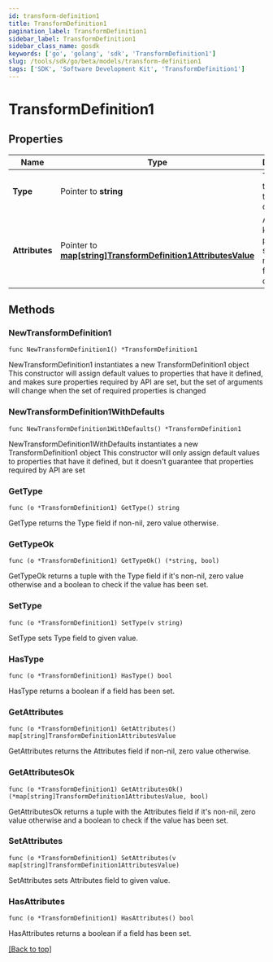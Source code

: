 ```yaml
---
id: transform-definition1
title: TransformDefinition1
pagination_label: TransformDefinition1
sidebar_label: TransformDefinition1
sidebar_class_name: gosdk
keywords: ['go', 'golang', 'sdk', 'TransformDefinition1'] 
slug: /tools/sdk/go/beta/models/transform-definition1
tags: ['SDK', 'Software Development Kit', 'TransformDefinition1']
---
```


# TransformDefinition1

## Properties

Name | Type | Description | Notes
------------ | ------------- | ------------- | -------------
**Type** | Pointer to **string** | The type of the transform definition. | [optional] 
**Attributes** | Pointer to [**map[string]TransformDefinition1AttributesValue**](TransformDefinition1AttributesValue) | Arbitrary key-value pairs to store any metadata for the object | [optional] 

## Methods

### NewTransformDefinition1

`func NewTransformDefinition1() *TransformDefinition1`

NewTransformDefinition1 instantiates a new TransformDefinition1 object
This constructor will assign default values to properties that have it defined,
and makes sure properties required by API are set, but the set of arguments
will change when the set of required properties is changed

### NewTransformDefinition1WithDefaults

`func NewTransformDefinition1WithDefaults() *TransformDefinition1`

NewTransformDefinition1WithDefaults instantiates a new TransformDefinition1 object
This constructor will only assign default values to properties that have it defined,
but it doesn't guarantee that properties required by API are set

### GetType

`func (o *TransformDefinition1) GetType() string`

GetType returns the Type field if non-nil, zero value otherwise.

### GetTypeOk

`func (o *TransformDefinition1) GetTypeOk() (*string, bool)`

GetTypeOk returns a tuple with the Type field if it's non-nil, zero value otherwise
and a boolean to check if the value has been set.

### SetType

`func (o *TransformDefinition1) SetType(v string)`

SetType sets Type field to given value.

### HasType

`func (o *TransformDefinition1) HasType() bool`

HasType returns a boolean if a field has been set.

### GetAttributes

`func (o *TransformDefinition1) GetAttributes() map[string]TransformDefinition1AttributesValue`

GetAttributes returns the Attributes field if non-nil, zero value otherwise.

### GetAttributesOk

`func (o *TransformDefinition1) GetAttributesOk() (*map[string]TransformDefinition1AttributesValue, bool)`

GetAttributesOk returns a tuple with the Attributes field if it's non-nil, zero value otherwise
and a boolean to check if the value has been set.

### SetAttributes

`func (o *TransformDefinition1) SetAttributes(v map[string]TransformDefinition1AttributesValue)`

SetAttributes sets Attributes field to given value.

### HasAttributes

`func (o *TransformDefinition1) HasAttributes() bool`

HasAttributes returns a boolean if a field has been set.


[[Back to top]](#) 


